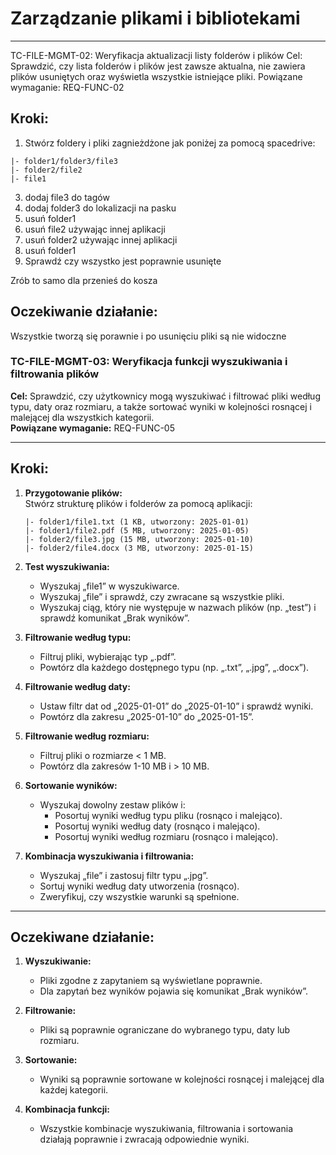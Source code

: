 # Zarządzanie plikami i bibliotekami
---
TC-FILE-MGMT-02: Weryfikacja aktualizacji listy folderów i plików
Cel: Sprawdzić, czy lista folderów i plików jest zawsze aktualna, nie zawiera plików usuniętych oraz wyświetla wszystkie istniejące pliki.
Powiązane wymaganie: REQ-FUNC-02

## Kroki:
1. Stwórz foldery i pliki zagnieżdżone jak poniżej za pomocą spacedrive:
```
|- folder1/folder3/file3
|- folder2/file2
|- file1
```

3. dodaj file3 do tagów
4. dodaj folder3 do lokalizacji na pasku
5. usuń folder1
6. usuń file2 używając innej aplikacji
7. usuń folder2 używając innej aplikacji
8. usuń folder1
9. Sprawdź czy wszystko jest poprawnie usunięte

Zrób to samo dla przenieś do kosza

## Oczekiwanie działanie:
Wszystkie tworzą się porawnie i po usunięciu pliki są nie widoczne

### TC-FILE-MGMT-03: Weryfikacja funkcji wyszukiwania i filtrowania plików  
**Cel:** Sprawdzić, czy użytkownicy mogą wyszukiwać i filtrować pliki według typu, daty oraz rozmiaru, a także sortować wyniki w kolejności rosnącej i malejącej dla wszystkich kategorii.  
**Powiązane wymaganie:** REQ-FUNC-05  

---

## Kroki:  

1. **Przygotowanie plików:**  
   Stwórz strukturę plików i folderów za pomocą aplikacji:  
   ```
   |- folder1/file1.txt (1 KB, utworzony: 2025-01-01)  
   |- folder1/file2.pdf (5 MB, utworzony: 2025-01-05)  
   |- folder2/file3.jpg (15 MB, utworzony: 2025-01-10)  
   |- folder2/file4.docx (3 MB, utworzony: 2025-01-15)  
   ```

2. **Test wyszukiwania:**  
   - Wyszukaj „file1” w wyszukiwarce.  
   - Wyszukaj „file” i sprawdź, czy zwracane są wszystkie pliki.  
   - Wyszukaj ciąg, który nie występuje w nazwach plików (np. „test”) i sprawdź komunikat „Brak wyników”.  

3. **Filtrowanie według typu:**  
   - Filtruj pliki, wybierając typ „.pdf”.  
   - Powtórz dla każdego dostępnego typu (np. „.txt”, „.jpg”, „.docx”).  

4. **Filtrowanie według daty:**  
   - Ustaw filtr dat od „2025-01-01” do „2025-01-10” i sprawdź wyniki.  
   - Powtórz dla zakresu „2025-01-10” do „2025-01-15”.  

5. **Filtrowanie według rozmiaru:**  
   - Filtruj pliki o rozmiarze < 1 MB.  
   - Powtórz dla zakresów 1-10 MB i > 10 MB.  

6. **Sortowanie wyników:**  
   - Wyszukaj dowolny zestaw plików i:  
     - Posortuj wyniki według typu pliku (rosnąco i malejąco).  
     - Posortuj wyniki według daty (rosnąco i malejąco).  
     - Posortuj wyniki według rozmiaru (rosnąco i malejąco).  

7. **Kombinacja wyszukiwania i filtrowania:**  
   - Wyszukaj „file” i zastosuj filtr typu „.jpg”.  
   - Sortuj wyniki według daty utworzenia (rosnąco).  
   - Zweryfikuj, czy wszystkie warunki są spełnione.  

---

## Oczekiwane działanie:  
1. **Wyszukiwanie:**  
   - Pliki zgodne z zapytaniem są wyświetlane poprawnie.  
   - Dla zapytań bez wyników pojawia się komunikat „Brak wyników”.  

2. **Filtrowanie:**  
   - Pliki są poprawnie ograniczane do wybranego typu, daty lub rozmiaru.  

3. **Sortowanie:**  
   - Wyniki są poprawnie sortowane w kolejności rosnącej i malejącej dla każdej kategorii.  

4. **Kombinacja funkcji:**  
   - Wszystkie kombinacje wyszukiwania, filtrowania i sortowania działają poprawnie i zwracają odpowiednie wyniki.  

